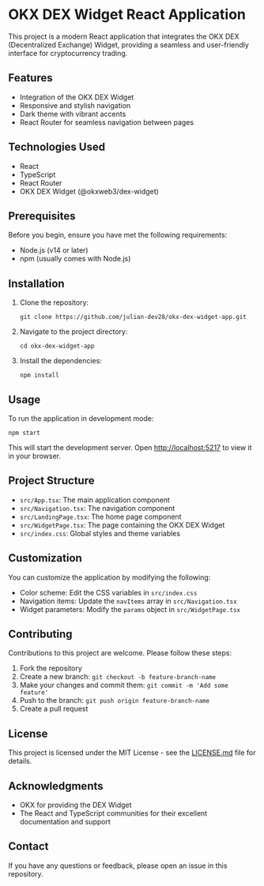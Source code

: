 # OKX DEX Widget React Application

This project is a modern React application that integrates the OKX DEX (Decentralized Exchange) Widget, providing a seamless and user-friendly interface for cryptocurrency trading.

## Features

- Integration of the OKX DEX Widget
- Responsive and stylish navigation
- Dark theme with vibrant accents
- React Router for seamless navigation between pages

## Technologies Used

- React
- TypeScript
- React Router
- OKX DEX Widget (@okxweb3/dex-widget)

## Prerequisites

Before you begin, ensure you have met the following requirements:

- Node.js (v14 or later)
- npm (usually comes with Node.js)

## Installation

1. Clone the repository:
   ```
   git clone https://github.com/julian-dev28/okx-dex-widget-app.git
   ```

2. Navigate to the project directory:
   ```
   cd okx-dex-widget-app
   ```

3. Install the dependencies:
   ```
   npm install
   ```

## Usage

To run the application in development mode:

```
npm start
```

This will start the development server. Open [http://localhost:5217](http://localhost:5217) to view it in your browser.

## Project Structure

- `src/App.tsx`: The main application component
- `src/Navigation.tsx`: The navigation component
- `src/LandingPage.tsx`: The home page component
- `src/WidgetPage.tsx`: The page containing the OKX DEX Widget
- `src/index.css`: Global styles and theme variables

## Customization

You can customize the application by modifying the following:

- Color scheme: Edit the CSS variables in `src/index.css`
- Navigation items: Update the `navItems` array in `src/Navigation.tsx`
- Widget parameters: Modify the `params` object in `src/WidgetPage.tsx`

## Contributing

Contributions to this project are welcome. Please follow these steps:

1. Fork the repository
2. Create a new branch: `git checkout -b feature-branch-name`
3. Make your changes and commit them: `git commit -m 'Add some feature'`
4. Push to the branch: `git push origin feature-branch-name`
5. Create a pull request

## License

This project is licensed under the MIT License - see the [LICENSE.md](LICENSE.md) file for details.

## Acknowledgments

- OKX for providing the DEX Widget
- The React and TypeScript communities for their excellent documentation and support

## Contact

If you have any questions or feedback, please open an issue in this repository.